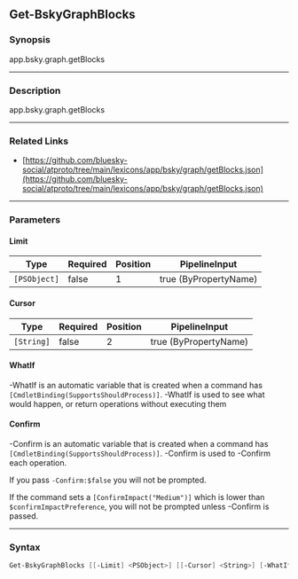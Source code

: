 Get-BskyGraphBlocks
-------------------




### Synopsis
app.bsky.graph.getBlocks



---


### Description

app.bsky.graph.getBlocks



---


### Related Links
* [https://github.com/bluesky-social/atproto/tree/main/lexicons/app/bsky/graph/getBlocks.json](https://github.com/bluesky-social/atproto/tree/main/lexicons/app/bsky/graph/getBlocks.json)





---


### Parameters
#### **Limit**




|Type        |Required|Position|PipelineInput        |
|------------|--------|--------|---------------------|
|`[PSObject]`|false   |1       |true (ByPropertyName)|



#### **Cursor**




|Type      |Required|Position|PipelineInput        |
|----------|--------|--------|---------------------|
|`[String]`|false   |2       |true (ByPropertyName)|



#### **WhatIf**
-WhatIf is an automatic variable that is created when a command has ```[CmdletBinding(SupportsShouldProcess)]```.
-WhatIf is used to see what would happen, or return operations without executing them
#### **Confirm**
-Confirm is an automatic variable that is created when a command has ```[CmdletBinding(SupportsShouldProcess)]```.
-Confirm is used to -Confirm each operation.

If you pass ```-Confirm:$false``` you will not be prompted.


If the command sets a ```[ConfirmImpact("Medium")]``` which is lower than ```$confirmImpactPreference```, you will not be prompted unless -Confirm is passed.



---


### Syntax
```PowerShell
Get-BskyGraphBlocks [[-Limit] <PSObject>] [[-Cursor] <String>] [-WhatIf] [-Confirm] [<CommonParameters>]
```

